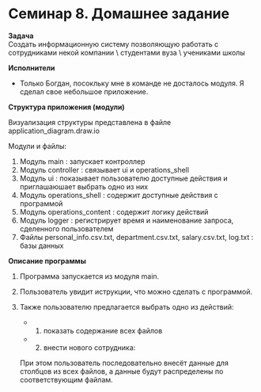 # **Семинар 8. Домашнее задание**

**Задача**  
 Создать информационную систему позволяющую работать с сотрудниками некой компании \ студентами вуза \ учениками школы

 **Исполнители**  

- Только Богдан, посокльку мне в команде не досталось модуля. Я сделал свое небольшое приложение.

**Структура приложения (модули)**

Визуализация структуры представлена в файле application_diagram.draw.io

Модули и файлы:
1. Модуль main : запускает контроллер
2. Модуль controller : связывает ui и operations_shell
3. Модуль ui : показывает пользователю доступные действия и приглашаюшает выбрать одно из них 
4. Модуль operations_shell : содержит доступные действия с программой
5. Модуль operations_content : содержит логику действий
6. Модуль logger : регистрирует время и наименование запроса, сделенного пользователем
7. Файлы personal_info.csv.txt, department.csv.txt, salary.csv.txt, log.txt : базы данных

**Описание программы**
1. Программа запускается из модуля main.
2. Пользователь увидит иструкции, что можно сделать с программой.
3. Также пользователю предлагается выбрать одно из действий:
    - 1. показать содержание всех файлов
    - 2. внести нового сотрудника: <br>

    При этом пользователь последовательно внесёт данные для столбцов из всех файлов, а данные будут распределены по соответствующим файлам.